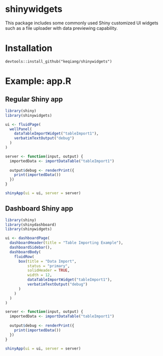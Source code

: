 # shinywidgets
This package includes some commonly used Shiny customized UI widgets such as a file uploader with data previewing capability.

# Installation
`devtools::install_github("keqiang/shinywidgets")`

# Example: app.R

## Regular Shiny app
```R
library(shiny)
library(shinywidgets)

ui <- fluidPage(
  wellPanel(
    dataTableImportWidget("tableImport1"),
    verbatimTextOutput("debug")
  )
)

server <- function(input, output) {
  importedData <- importDataTable("tableImport1")
  
  output$debug <- renderPrint({
    print(importedData())
  })
}

shinyApp(ui = ui, server = server)

```

## Dashboard Shiny app
```R
library(shiny)
library(shinydashboard)
library(shinywidgets)

ui <- dashboardPage(
  dashboardHeader(title = "Table Importing Example"),
  dashboardSidebar(),
  dashboardBody(
    fluidRow(
      box(title = "Data Import",
          status = "primary",
          solidHeader = TRUE,
          width = 12,
          dataTableImportWidget("tableImport1"),
          verbatimTextOutput("debug")
      )
    )
  )
)

server <- function(input, output) {
  importedData <- importDataTable("tableImport1")
  
  output$debug <- renderPrint({
    print(importedData())
  })
}

shinyApp(ui = ui, server = server)
```
